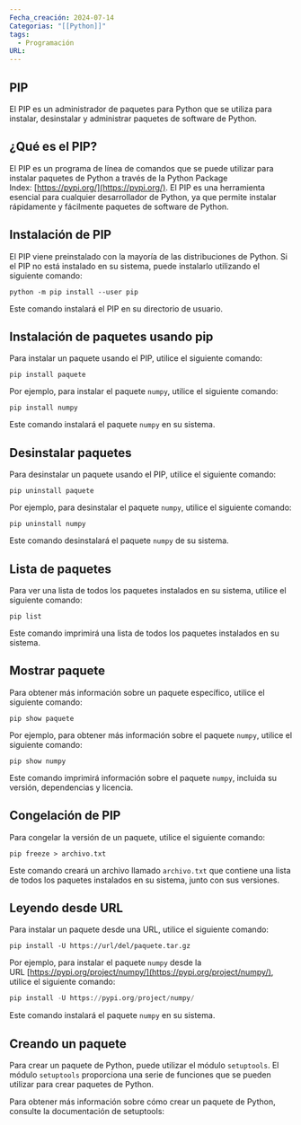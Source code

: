 ```yaml
---
Fecha_creación: 2024-07-14
Categorias: "[[Python]]"
tags:
  - Programación
URL:
---
```

## PIP

El PIP es un administrador de paquetes para Python que se utiliza para instalar, desinstalar y administrar paquetes de software de Python.

## ¿Qué es el PIP?[​](https://docs.z2h.online/docs/Roadmaps/Python/Administrador%20de%20paquetes%20de%20Python#qu%C3%A9-es-el-pip "Direct link to ¿Qué es el PIP?")

El PIP es un programa de línea de comandos que se puede utilizar para instalar paquetes de Python a través de la Python Package Index: [https://pypi.org/](https://pypi.org/). El PIP es una herramienta esencial para cualquier desarrollador de Python, ya que permite instalar rápidamente y fácilmente paquetes de software de Python.

## Instalación de PIP

El PIP viene preinstalado con la mayoría de las distribuciones de Python. Si el PIP no está instalado en su sistema, puede instalarlo utilizando el siguiente comando:

```
python -m pip install --user pip
```

Este comando instalará el PIP en su directorio de usuario.

## Instalación de paquetes usando pip

Para instalar un paquete usando el PIP, utilice el siguiente comando:

```
pip install paquete
```

Por ejemplo, para instalar el paquete `numpy`, utilice el siguiente comando:

```
pip install numpy
```

Este comando instalará el paquete `numpy` en su sistema.

## Desinstalar paquetes

Para desinstalar un paquete usando el PIP, utilice el siguiente comando:

```
pip uninstall paquete
```

Por ejemplo, para desinstalar el paquete `numpy`, utilice el siguiente comando:

```
pip uninstall numpy
```

Este comando desinstalará el paquete `numpy` de su sistema.

## Lista de paquetes

Para ver una lista de todos los paquetes instalados en su sistema, utilice el siguiente comando:

```
pip list
```

Este comando imprimirá una lista de todos los paquetes instalados en su sistema.

## Mostrar paquete

Para obtener más información sobre un paquete específico, utilice el siguiente comando:

```
pip show paquete
```

Por ejemplo, para obtener más información sobre el paquete `numpy`, utilice el siguiente comando:

```
pip show numpy
```

Este comando imprimirá información sobre el paquete `numpy`, incluida su versión, dependencias y licencia.

## Congelación de PIP

Para congelar la versión de un paquete, utilice el siguiente comando:

```
pip freeze > archivo.txt
```

Este comando creará un archivo llamado `archivo.txt` que contiene una lista de todos los paquetes instalados en su sistema, junto con sus versiones.

## Leyendo desde URL

Para instalar un paquete desde una URL, utilice el siguiente comando:

```shell
pip install -U https://url/del/paquete.tar.gz
```

Por ejemplo, para instalar el paquete `numpy` desde la URL [https://pypi.org/project/numpy/](https://pypi.org/project/numpy/), utilice el siguiente comando:

```python
pip install -U https://pypi.org/project/numpy/
```

Este comando instalará el paquete `numpy` en su sistema.

## Creando un paquete

Para crear un paquete de Python, puede utilizar el módulo `setuptools`. El módulo `setuptools` proporciona una serie de funciones que se pueden utilizar para crear paquetes de Python.

Para obtener más información sobre cómo crear un paquete de Python, consulte la documentación de setuptools: 


